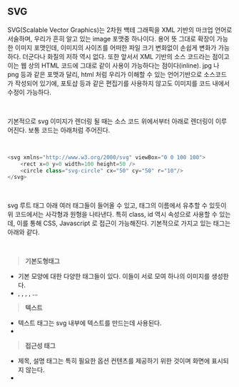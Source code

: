 ## SVG

<p>SVG(Scalable Vector Graphics)는 2차원 백테 그래픽을 XML 기반의 마크업 언어로 서술하며, 우리가 흔히 알고 있는 image 포맷중 하나이다. 용어 뜻 그대로 확장이 가능한 이미지 포맷인데, 이미지의 사이즈를 어떠한 파일 크기 변화없이 손쉽게 변화가 가능하다. 더군다나 화질의 저하 역시 없다. 또한 앞서서 XML 기반의 소스 코드라는 점이고 이는 웹 상의 HTML 코드에 그대로 같이 사용이 가능하다는 점이다(inline). jpg 나 png 등과 같은 포맷과 달리, html 처럼 우리가 이해할 수 있는 언어기반으로 소스코드가 작성되어 있기에, 포토샵 등과 같은 편집기를 사용하지 않고도 이미지를 코드 내에서 수정이 가능하다.</p><br />

<p>기본적으로 svg 이미지가 렌더링 될 때는 소스 코드 위에서부터 아래로 렌더링이 이루어진다. 보통 코드는 아래처럼 주어진다.</p><br />

```js
<svg xmlns="http://www.w3.org/2000/svg" viewBox="0 0 100 100">
    <rect x=0 y=0 width=100 height=50 />
    <circle class="svg-circle" cx="50" cy="50" r="10"/>
</svg>
```

<br />

<p>svg 루트 태그 아래 여러 태그들이 들어올 수 있고, 태그의 이름에서 유추할 수 있듯이 위 코드에서는 사각형과 원형을 나타낸다. 특히 class, id 역시 속성으로 사용할 수 있는데, 이를 통해 CSS, Javascript 로 접근이 가능해진다. 기본적으로 가지고 있는 태그는 아래와 같다.</p><br />

> **기본도형태그**

- 기본 모양에 대한 다양한 태그들이 있다. 이들이 서로 모여 하나의 이미지를 생성한다.
- <rect>, <circle>, <line>, <polygon>, <path>...

> **텍스트**

- 텍스트 태그는 svg 내부에 텍스트를 만드는데 사용된다.
- <text>

> **접근성 태그**

- 제목, 설명 태그는 특히 필요한 옵션 컨텐츠를 제공하기 위한 것이며 화면에 표시되지 않는다.
- <title>, <desc>

> **그룹태그**

- 이 태그는 요소를 그룹화하여 클래스 이름을 추가하고 애니메이션, 필터, 패턴 및 효과를 그룹에 적용할 수 있게 한다.
- <g>

### 모든 이미지를 svg 로 하는것이 좋을까?

<p>제목에서 연상할 수 있듯이, 상황에 따라서는 svg 형식을 사용하지 말아야 하는데, 대표적으로 표현해야 하는 이미지가 복잡한경우이다. 실제 사진이나 질감이 복잡한 그림의 경우 svg 로 표현하는것을 피해야한다.</p>

### svg의 속성값을 살펴보기

<p>위 코드 예시를 통해서 다시한번 살펴보기로 하자</p><br />

```js
<svg xmlns="http://www.w3.org/2000/svg" viewBox="0 0 100 100">
    <rect x=0 y=0 width=100 height=50 />
    <circle class="svg-circle" cx="50" cy="50" r="10"/>
</svg>
```

<br />

> **xmlns**

<p>이 속성은 XML 요소 간의(혹은 document와의) 이름 충돌을 방지해주기 위한 네임스페이스를 지정하는 속성이다. 이름이 충돌된다는 의미는 무엇일까? 앞서 살펴본 태그 중에서 `title` 이라는 태그를 살펴보자. 실제 title 이라는 태그는 비단 svg 뿐 아니라 DOCTYPE 내에서도 사용이 된다. 보통 title은 head 에서 대표적으로 한번 사용되는데, 네임스페이스를 통해 태그의 구역을 제한해주지 않는다면 브라우저는 title을 구별할 수 없을 것이다. 이러한 이유로서 네임스페이스가 필요하고 보통 URL 형식으로 작성된다만 실제 링크를 나타내지는 않는다.</p><br />

> **viewbox**

<p>svg의 범위를 지정하는 속성이다. css 에서 relative 를 상상하면 좀 더 쉽게 이해할 수 있을 것이다. 이 외 종횡비 역시 설정해줄 수 있다.</p><br />

<p>앞에서 설명하였듯이 속성값들은 직접 수정하기도 하고, css 를 통해 수정이 가능하기도 하다.</p>

### Embedding SVG

<p>크게 2가지 접근방식이 있는데, 한가지는 기존 image 를 임베드 해오는 방식으로 img 태그 내 src 을 지정해주거나, background-image 내 url 을 설정해주는 방법이 있다. 주로 이러한 방식을 활용하지만, 다른 한가지 방식은 직접 웹페이지 코드 내 svg 코드를 기입하는 방식이 있다.</p><br />

<p>직접 인라인으로 기입하게 되면 장점이, CSS와 Javascript 를 활용할 수 있게 된다는 점이다. 다만 커다란 단점이 있는데 코드 가독성이 매우 떨어지게 된다는 점에 있다.협업에 있어서 코드 가독성은 아주 중요한 요소로 작용하게 되는데 이러한 점에 있어서는 단점이다.</p>
